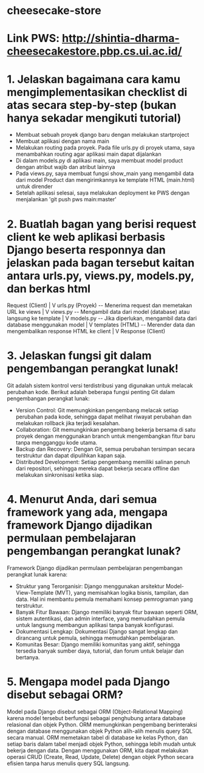 # cheesecake-store

# Link PWS: http://shintia-dharma-cheesecakestore.pbp.cs.ui.ac.id/

# 1. Jelaskan bagaimana cara kamu mengimplementasikan checklist di atas secara step-by-step (bukan hanya sekadar mengikuti tutorial)
- Membuat sebuah proyek django baru dengan melakukan startproject
- Membuat aplikasi dengan nama main
- Melakukan routing pada proyek. Pada file urls.py di proyek utama, saya menambahkan routing agar aplikasi main dapat dijalankan
- Di dalam models.py di aplikasi main, saya membuat model product dengan atribut wajib dan atribut lainnya
- Pada views.py, saya membuat fungsi show_main yang mengambil data dari model Product dan mengirimkannya ke template HTML (main.html) untuk dirender
- Setelah aplikasi selesai, saya melakukan deployment ke PWS dengan menjalankan 'git push pws main:master'

# 2. Buatlah bagan yang berisi request client ke web aplikasi berbasis Django beserta responnya dan jelaskan pada bagan tersebut kaitan antara urls.py, views.py, models.py, dan berkas html
Request (Client)
    |
    V
urls.py (Proyek) -- Menerima request dan memetakan URL ke views
    |
    V
views.py -- Mengambil data dari model (database) atau langsung ke template
    |
    V
models.py -- Jika diperlukan, mengambil data dari database menggunakan model
    |
    V
templates (HTML) -- Merender data dan mengembalikan response HTML ke client
    |
    V
Response (Client)
    
# 3. Jelaskan fungsi git dalam pengembangan perangkat lunak!
Git adalah sistem kontrol versi terdistribusi yang digunakan untuk melacak perubahan kode. Berikut adalah beberapa fungsi penting Git dalam pengembangan perangkat lunak:

- Version Control: Git memungkinkan pengembang melacak setiap perubahan pada kode, sehingga dapat melihat riwayat perubahan dan melakukan rollback jika terjadi kesalahan.
- Collaboration: Git memungkinkan pengembang bekerja bersama di satu proyek dengan menggunakan branch untuk mengembangkan fitur baru tanpa mengganggu kode utama.
- Backup dan Recovery: Dengan Git, semua perubahan tersimpan secara terstruktur dan dapat dipulihkan kapan saja.
- Distributed Development: Setiap pengembang memiliki salinan penuh dari repositori, sehingga mereka dapat bekerja secara offline dan melakukan sinkronisasi ketika siap.

# 4. Menurut Anda, dari semua framework yang ada, mengapa framework Django dijadikan permulaan pembelajaran pengembangan perangkat lunak?
Framework Django dijadikan permulaan pembelajaran pengembangan perangkat lunak karena:

- Struktur yang Terorganisir: Django menggunakan arsitektur Model-View-Template (MVT), yang memisahkan logika bisnis, tampilan, dan data. Hal ini membantu pemula memahami konsep pemrograman yang terstruktur.
- Banyak Fitur Bawaan: Django memiliki banyak fitur bawaan seperti ORM, sistem autentikasi, dan admin interface, yang memudahkan pemula untuk langsung membangun aplikasi tanpa banyak konfigurasi.
- Dokumentasi Lengkap: Dokumentasi Django sangat lengkap dan dirancang untuk pemula, sehingga memudahkan pembelajaran.
- Komunitas Besar: Django memiliki komunitas yang aktif, sehingga tersedia banyak sumber daya, tutorial, dan forum untuk belajar dan bertanya.

# 5. Mengapa model pada Django disebut sebagai ORM?
Model pada Django disebut sebagai ORM (Object-Relational Mapping) karena model tersebut berfungsi sebagai penghubung antara database relasional dan objek Python. ORM memungkinkan pengembang berinteraksi dengan database menggunakan objek Python alih-alih menulis query SQL secara manual. ORM memetakan tabel di database ke kelas Python, dan setiap baris dalam tabel menjadi objek Python, sehingga lebih mudah untuk bekerja dengan data.
Dengan menggunakan ORM, kita dapat melakukan operasi CRUD (Create, Read, Update, Delete) dengan objek Python secara efisien tanpa harus menulis query SQL langsung.